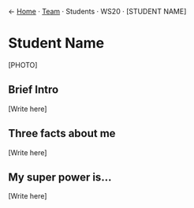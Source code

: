 &larr; [Home](../../README.md) &middot; [Team](../README.md) &middot; Students &middot; WS20 &middot; [STUDENT NAME]

# Student Name

[PHOTO]

## Brief Intro

[Write here]

## Three facts about me

[Write here]

## My super power is...

[Write here]

